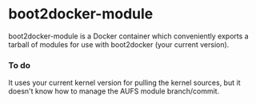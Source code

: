 boot2docker-module
==================

boot2docker-module is a Docker container which conveniently exports a tarball
of modules for use with boot2docker (your current version).

### To do

It uses your current kernel version for pulling the kernel sources, but it
doesn't know how to manage the AUFS module branch/commit.
